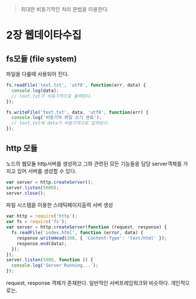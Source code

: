 >최대한 비동기적인 처리 문법을 이용한다.

# 2장 웹데이타수집

## fs모듈 (file system)
파일을 다룰때 사용되어 진다.

```js
fs.readFile('text.txt', 'utf8', function(err, data) {
  console.log(data);
  // text.txt가 비동기적으로 출력된다.
});

fs.writeFile('text.txt', data, 'utf8', function(err) {
  console.log('비동기적 파일 쓰기 완료');
  // text.txt에 data가 비동기적으로 입력된다.
});
```

## http 모듈
노드의 웹모듈 http서버를 생성하고 그와 관련된 모든 기능들을 담당
server객체를 가지고 있어 서버를 생성할 수 있다.
```js
var server = http.createServer();
server.listen(5000);
server.close();
```
파일 시스템을 이용한 스테틱페이지출력 서버 생성
```js
var http = require('http');
var fs = require('fs');
var server = http.createServer(function (request, response) {
  fs.readFile('index.html', function (error, data) {
    response.writeHead(200, { 'Content-Type': 'text/html' });
    response.end(data);
  });
});
server.listen(5000, function () {
  console.log('Server Running...');
});
```
request, response 객체가 존재한다. 일반적인 서버프레임워크와 비슷하다. 개인적으로는.


